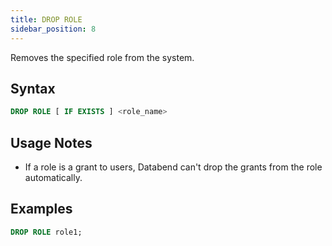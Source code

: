 ```yaml
---
title: DROP ROLE
sidebar_position: 8
---
```


Removes the specified role from the system.

## Syntax

```sql
DROP ROLE [ IF EXISTS ] <role_name>
```

## Usage Notes
* If a role is a grant to users, Databend can't drop the grants from the role automatically.

## Examples

```sql
DROP ROLE role1;
```